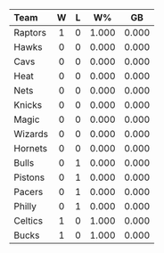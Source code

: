 | Team                             |  W  |  L  |  W%   |  GB   |
|:---------------------------------|:---:|:---:|:-----:|:-----:|
| [](/r/torontoraptors) Raptors    |  1  |  0  | 1.000 | 0.000 |
| [](/r/atlantahawks) Hawks        |  0  |  0  | 0.000 | 0.000 |
| [](/r/clevelandcavs) Cavs        |  0  |  0  | 0.000 | 0.000 |
| [](/r/heat) Heat                 |  0  |  0  | 0.000 | 0.000 |
| [](/r/gonets) Nets               |  0  |  0  | 0.000 | 0.000 |
| [](/r/nyknicks) Knicks           |  0  |  0  | 0.000 | 0.000 |
| [](/r/orlandomagic) Magic        |  0  |  0  | 0.000 | 0.000 |
| [](/r/washingtonwizards) Wizards |  0  |  0  | 0.000 | 0.000 |
| [](/r/charlottehornets) Hornets  |  0  |  0  | 0.000 | 0.000 |
| [](/r/chicagobulls) Bulls        |  0  |  1  | 0.000 | 0.000 |
| [](/r/detroitpistons) Pistons    |  0  |  1  | 0.000 | 0.000 |
| [](/r/pacers) Pacers             |  0  |  1  | 0.000 | 0.000 |
| [](/r/sixers) Philly             |  0  |  1  | 0.000 | 0.000 |
| [](/r/bostonceltics) Celtics     |  1  |  0  | 1.000 | 0.000 |
| [](/r/mkebucks) Bucks            |  1  |  0  | 1.000 | 0.000 |